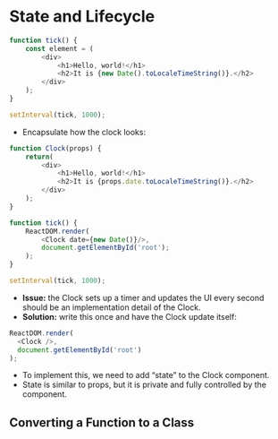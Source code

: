 # State and Lifecycle

```ts
function tick() {
    const element = (
        <div>
            <h1>Hello, world!</h1>
            <h2>It is {new Date().toLocaleTimeString()}.</h2>
        </div>
    );
}

setInterval(tick, 1000);
```

* Encapsulate how the clock looks:

```ts
function Clock(props) {
    return(
        <div>
            <h1>Hello, world!</h1>
            <h2>It is {props.date.toLocaleTimeString()}.</h2>
        </div>
    );
}

function tick() {
    ReactDOM.render(
        <Clock date={new Date()}/>,
        document.getElementById('root');
    );
}

setInterval(tick, 1000);
```

* **Issue:** the Clock sets up a timer and updates the UI every second should be an implementation detail of the Clock.
* **Solution:** write this once and have the Clock update itself:

```ts
ReactDOM.render(
  <Clock />,
  document.getElementById('root')
);
```

* To implement this, we need to add “state” to the Clock component.
* State is similar to props, but it is private and fully controlled by the component.

## Converting a Function to a Class